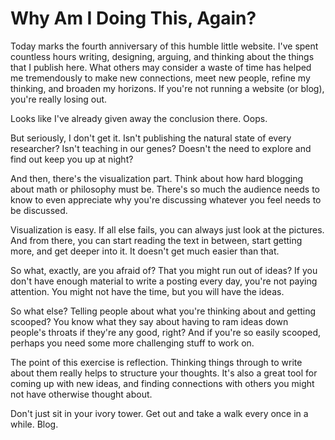 # Why Am I Doing This, Again?

Today marks the fourth anniversary of this humble little website. I've spent countless hours writing, designing, arguing, and thinking about the things that I publish here. What others may consider a waste of time has helped me tremendously to make new connections, meet new people, refine my thinking, and broaden my horizons. If you're not running a website (or blog), you're really losing out.

Looks like I've already given away the conclusion there. Oops.

But seriously, I don't get it. Isn't publishing the natural state of every researcher? Isn't teaching in our genes? Doesn't the need to explore and find out keep you up at night?

And then, there's the visualization part. Think about how hard blogging about math or philosophy must be. There's so much the audience needs to know to even appreciate why you're discussing whatever you feel needs to be discussed.

Visualization is easy. If all else fails, you can always just look at the pictures. And from there, you can start reading the text in between, start getting more, and get deeper into it. It doesn't get much easier than that.

So what, exactly, are you afraid of? That you might run out of ideas? If you don't have enough material to write a posting every day, you're not paying attention. You might not have the time, but you will have the ideas.

So what else? Telling people about what you're thinking about and getting scooped? You know what they say about having to ram ideas down people's throats if they're any good, right? And if you're so easily scooped, perhaps you need some more challenging stuff to work on.

The point of this exercise is reflection. Thinking things through to write about them really helps to structure your thoughts. It's also a great tool for coming up with new ideas, and finding connections with others you might not have otherwise thought about.

Don't just sit in your ivory tower. Get out and take a walk every once in a while. Blog.
